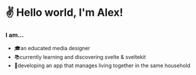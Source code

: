 # ✌️ Hello world, I'm Alex!
### I am...

- 🎓an educated media designer 
- 📚currently learning and discovering svelte & sveltekit
- 📱developing an app that manages living together in the same household
